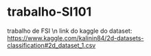 # trabalho-SI101
trabalho de FSI \n
link do kaggle do dataset: https://www.kaggle.com/kalinin84/2d-datasets-classification#2d_dataset_1.csv
